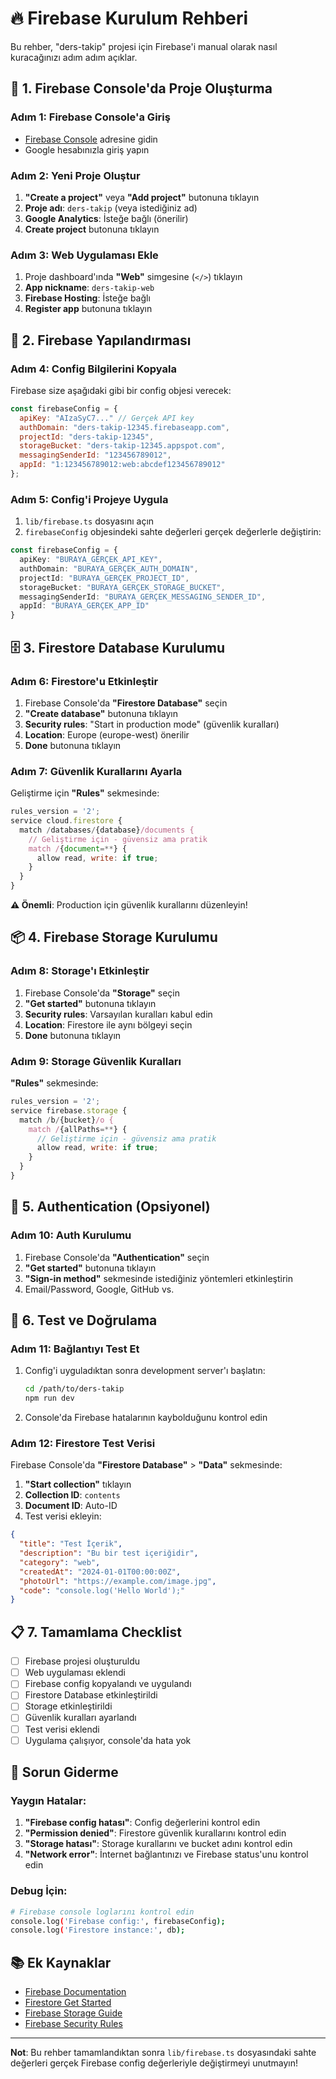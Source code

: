 # 🔥 Firebase Kurulum Rehberi

Bu rehber, "ders-takip" projesi için Firebase'i manual olarak nasıl kuracağınızı adım adım açıklar.

## 🚀 1. Firebase Console'da Proje Oluşturma

### Adım 1: Firebase Console'a Giriş
- [Firebase Console](https://console.firebase.google.com) adresine gidin
- Google hesabınızla giriş yapın

### Adım 2: Yeni Proje Oluştur
1. **"Create a project"** veya **"Add project"** butonuna tıklayın
2. **Proje adı**: `ders-takip` (veya istediğiniz ad)
3. **Google Analytics**: İsteğe bağlı (önerilir)
4. **Create project** butonuna tıklayın

### Adım 3: Web Uygulaması Ekle
1. Proje dashboard'ında **"Web"** simgesine (`</>`) tıklayın
2. **App nickname**: `ders-takip-web`
3. **Firebase Hosting**: İsteğe bağlı
4. **Register app** butonuna tıklayın

## 🔧 2. Firebase Yapılandırması

### Adım 4: Config Bilgilerini Kopyala
Firebase size aşağıdaki gibi bir config objesi verecek:

```javascript
const firebaseConfig = {
  apiKey: "AIzaSyC7..." // Gerçek API key
  authDomain: "ders-takip-12345.firebaseapp.com",
  projectId: "ders-takip-12345",
  storageBucket: "ders-takip-12345.appspot.com",
  messagingSenderId: "123456789012",
  appId: "1:123456789012:web:abcdef123456789012"
};
```

### Adım 5: Config'i Projeye Uygula
1. `lib/firebase.ts` dosyasını açın
2. `firebaseConfig` objesindeki sahte değerleri gerçek değerlerle değiştirin:

```typescript
const firebaseConfig = {
  apiKey: "BURAYA_GERÇEK_API_KEY",
  authDomain: "BURAYA_GERÇEK_AUTH_DOMAIN",
  projectId: "BURAYA_GERÇEK_PROJECT_ID",
  storageBucket: "BURAYA_GERÇEK_STORAGE_BUCKET",
  messagingSenderId: "BURAYA_GERÇEK_MESSAGING_SENDER_ID",
  appId: "BURAYA_GERÇEK_APP_ID"
}
```

## 🗄️ 3. Firestore Database Kurulumu

### Adım 6: Firestore'u Etkinleştir
1. Firebase Console'da **"Firestore Database"** seçin
2. **"Create database"** butonuna tıklayın
3. **Security rules**: "Start in production mode" (güvenlik kuralları)
4. **Location**: Europe (europe-west) önerilir
5. **Done** butonuna tıklayın

### Adım 7: Güvenlik Kurallarını Ayarla
Geliştirme için **"Rules"** sekmesinde:

```javascript
rules_version = '2';
service cloud.firestore {
  match /databases/{database}/documents {
    // Geliştirme için - güvensiz ama pratik
    match /{document=**} {
      allow read, write: if true;
    }
  }
}
```

**⚠️ Önemli**: Production için güvenlik kurallarını düzenleyin!

## 📦 4. Firebase Storage Kurulumu

### Adım 8: Storage'ı Etkinleştir
1. Firebase Console'da **"Storage"** seçin
2. **"Get started"** butonuna tıklayın
3. **Security rules**: Varsayılan kuralları kabul edin
4. **Location**: Firestore ile aynı bölgeyi seçin
5. **Done** butonuna tıklayın

### Adım 9: Storage Güvenlik Kuralları
**"Rules"** sekmesinde:

```javascript
rules_version = '2';
service firebase.storage {
  match /b/{bucket}/o {
    match /{allPaths=**} {
      // Geliştirme için - güvensiz ama pratik
      allow read, write: if true;
    }
  }
}
```

## 🔑 5. Authentication (Opsiyonel)

### Adım 10: Auth Kurulumu
1. Firebase Console'da **"Authentication"** seçin
2. **"Get started"** butonuna tıklayın
3. **"Sign-in method"** sekmesinde istediğiniz yöntemleri etkinleştirin
4. Email/Password, Google, GitHub vs.

## 🧪 6. Test ve Doğrulama

### Adım 11: Bağlantıyı Test Et
1. Config'i uyguladıktan sonra development server'ı başlatın:
   ```bash
   cd /path/to/ders-takip
   npm run dev
   ```

2. Console'da Firebase hatalarının kaybolduğunu kontrol edin

### Adım 12: Firestore Test Verisi
Firebase Console'da **"Firestore Database"** > **"Data"** sekmesinde:

1. **"Start collection"** tıklayın
2. **Collection ID**: `contents`
3. **Document ID**: Auto-ID
4. Test verisi ekleyin:

```json
{
  "title": "Test İçerik",
  "description": "Bu bir test içeriğidir",
  "category": "web",
  "createdAt": "2024-01-01T00:00:00Z",
  "photoUrl": "https://example.com/image.jpg",
  "code": "console.log('Hello World');"
}
```

## 📋 7. Tamamlama Checklist

- [ ] Firebase projesi oluşturuldu
- [ ] Web uygulaması eklendi
- [ ] Firebase config kopyalandı ve uygulandı
- [ ] Firestore Database etkinleştirildi
- [ ] Storage etkinleştirildi
- [ ] Güvenlik kuralları ayarlandı
- [ ] Test verisi eklendi
- [ ] Uygulama çalışıyor, console'da hata yok

## 🔧 Sorun Giderme

### Yaygın Hatalar:

1. **"Firebase config hatası"**: Config değerlerini kontrol edin
2. **"Permission denied"**: Firestore güvenlik kurallarını kontrol edin
3. **"Storage hatası"**: Storage kurallarını ve bucket adını kontrol edin
4. **"Network error"**: İnternet bağlantınızı ve Firebase status'unu kontrol edin

### Debug İçin:
```bash
# Firebase console loglarını kontrol edin
console.log('Firebase config:', firebaseConfig);
console.log('Firestore instance:', db);
```

## 📚 Ek Kaynaklar

- [Firebase Documentation](https://firebase.google.com/docs)
- [Firestore Get Started](https://firebase.google.com/docs/firestore/quickstart)
- [Firebase Storage Guide](https://firebase.google.com/docs/storage/web/start)
- [Firebase Security Rules](https://firebase.google.com/docs/rules)

---

**Not**: Bu rehber tamamlandıktan sonra `lib/firebase.ts` dosyasındaki sahte değerleri gerçek Firebase config değerleriyle değiştirmeyi unutmayın!